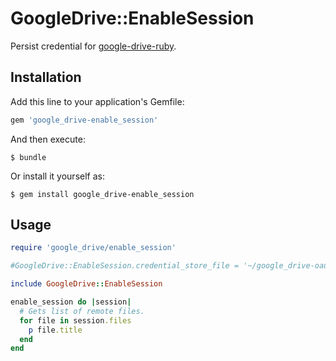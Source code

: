 # GoogleDrive::EnableSession

Persist credential for [google-drive-ruby](https://github.com/gimite/google-drive-ruby).

## Installation

Add this line to your application's Gemfile:

```ruby
gem 'google_drive-enable_session'
```

And then execute:

    $ bundle

Or install it yourself as:

    $ gem install google_drive-enable_session

## Usage

```ruby
require 'google_drive/enable_session'

#GoogleDrive::EnableSession.credential_store_file = '~/google_drive-oauth2.json'

include GoogleDrive::EnableSession

enable_session do |session|
  # Gets list of remote files.
  for file in session.files
    p file.title
  end
end
```
